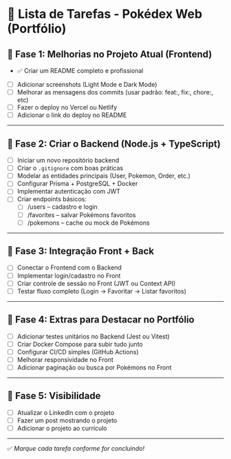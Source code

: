 # 📝 Lista de Tarefas - Pokédex Web (Portfólio)

## 🎯 Fase 1: Melhorias no Projeto Atual (Frontend)

- ✅ Criar um README completo e profissional
- [ ] Adicionar screenshots (Light Mode e Dark Mode)
- [ ] Melhorar as mensagens dos commits (usar padrão: feat:, fix:, chore:, etc)
- [ ] Fazer o deploy no Vercel ou Netlify
- [ ] Adicionar o link do deploy no README

---

## 🎯 Fase 2: Criar o Backend (Node.js + TypeScript)

- [ ] Iniciar um novo repositório backend
- [ ] Criar o `.gitignore` com boas práticas
- [ ] Modelar as entidades principais (User, Pokemon, Order, etc.)
- [ ] Configurar Prisma + PostgreSQL + Docker
- [ ] Implementar autenticação com JWT
- [ ] Criar endpoints básicos:
  - [ ] /users – cadastro e login
  - [ ] /favorites – salvar Pokémons favoritos
  - [ ] /pokemons – cache ou mock de Pokémons

---

## 🎯 Fase 3: Integração Front + Back

- [ ] Conectar o Frontend com o Backend
- [ ] Implementar login/cadastro no Front
- [ ] Criar controle de sessão no Front (JWT ou Context API)
- [ ] Testar fluxo completo (Login → Favoritar → Listar favoritos)

---

## 🎯 Fase 4: Extras para Destacar no Portfólio

- [ ] Adicionar testes unitários no Backend (Jest ou Vitest)
- [ ] Criar Docker Compose para subir tudo junto
- [ ] Configurar CI/CD simples (GitHub Actions)
- [ ] Melhorar responsividade no Front
- [ ] Adicionar paginação ou busca por Pokémons no Front

---

## 🎯 Fase 5: Visibilidade

- [ ] Atualizar o LinkedIn com o projeto
- [ ] Fazer um post mostrando o projeto
- [ ] Adicionar o projeto ao currículo

---

✅ *Marque cada tarefa conforme for concluindo!*
